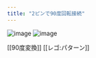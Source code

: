 ```yaml
---
title: "2ピンで90度回転接続"
---
```


![image](https://gyazo.com/a4beb8be4ec95ecceccab68ca2b53a02/thumb/1000)
![image](https://gyazo.com/ae3a0c94a53c9644a4f3e0cb076924ce/thumb/1000)

[[90度変換]]
[[レゴ:パターン]]
